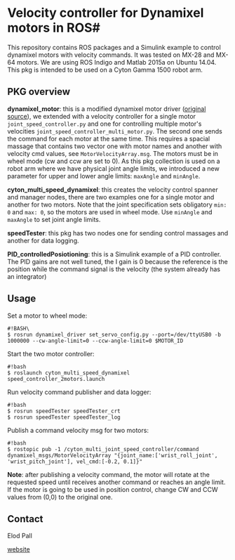 # Velocity controller for Dynamixel motors in ROS#

This repository contains ROS packages and a Simulink example to control dynamixel motors with velocity commands. It was tested on MX-28 and MX-64 motors. We are using ROS Indigo and Matlab 2015a on Ubuntu 14.04. This pkg is intended to be used on a Cyton Gamma 1500 robot arm.

## PKG overview ##

**dynamixel_motor**: this is a modified dynamixel motor driver ([original source](https://github.com/arebgun/dynamixel_motor)), we extended with a velocity controller for a single motor `joint_speed_controller.py` and one for controlling multiple motor's velocities `joint_speed_controller_multi_motor.py`. The second one sends the command for each motor at the same time. This requires a spacial massage that contains two vector one with motor names and another with velocity cmd values, see `MotorVelocityArray.msg`. 
The motors must be in wheel mode (cw and ccw are set to 0). As this pkg collection is used on a robot arm where we have physical joint angle limits, we introduced a new parameter for upper and lower angle limits: `maxAngle` and `minAngle`.

**cyton_multi_speed_dynamixel**: this creates the velocity control spanner and manager nodes, there are two examples one for a single motor and another for two motors. Note that the joint specification sets obligatory `min: 0` and `max: 0`, so the motors are used in wheel mode. Use `minAngle` and `maxAngle` to set joint angle limits. 

**speedTester**: this pkg has two nodes one for sending control massages and another for data logging.

**PID_controlledPosiotioning**: this is a Simulink example of a PID controller. The PID gains are not well tuned, the I gain is 0 because the reference is the position while the command signal is the velocity (the system already has an integrator)

## Usage ##

Set a motor to wheel mode:

```
#!BASH\
$ rosrun dynamixel_driver set_servo_config.py --port=/dev/ttyUSB0 -b 1000000 --cw-angle-limit=0 --ccw-angle-limit=0 $MOTOR_ID
```

Start the two motor controller:

```
#!bash
$ roslaunch cyton_multi_speed_dynamixel speed_controller_2motors.launch

```

Run velocity command publisher and data logger:

```
#!bash
$ rosrun speedTester speedTester_crt
$ rosrun speedTester speedTester_log
```

Publish a command velocity msg for two motors:

```
#!bash
$ rostopic pub -1 /cyton_multi_joint_speed_controller/command dynamixel_msgs/MotorVelocityArray "{joint_name:['wrist_roll_joint', 'wrist_pitch_joint'], vel_cmd:[-0.2, 0.1]}"
```
**Note**: after publishing a velocity command, the motor will rotate at the requested speed until receives another command or reaches an angle limit. If the motor is going to be used in position control, change CW and CCW values from (0,0) to the original one. 

## Contact ##
Elod Pall

[website](https://sites.google.com/site/timecontroll/home)